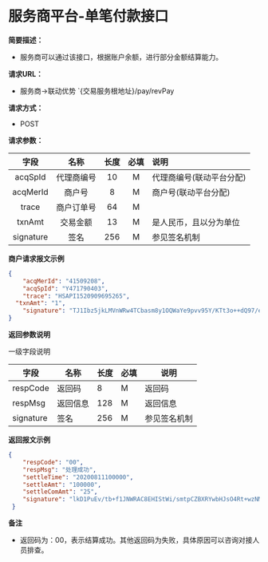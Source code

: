 # 服务商平台-单笔付款接口

**简要描述：** 
- 服务商可以通过该接口，根据账户余额，进行部分金额结算能力。

**请求URL：** 
- 服务商->联动优势
`{交易服务根地址}/pay/revPay

**请求方式：**
- POST 

**请求参数：** 

|	字段	 |	名称	  |	长度  	|	必填  	|	说明	  |
|:--------:|:--------:|:--------:|:--------:|:--------|
|	acqSpId	|	代理商编号	|	10	|	M	|	代理商编号(联动平台分配)	|
|	acqMerId	|	商户号	|	8	|	M	|	商户号(联动平台分配)	|
|	trace	|	商户订单号	|	64	|	M	|		  |
|	txnAmt	|	交易金额	|	13	|	M	|	是人民币，且以分为单位 |
|	signature	|	签名	|	256	|	M	|	参见签名机制	|

 **商户请求报文示例**

```json
{
	"acqMerId": "41509208",
	"acqSpId": "Y471790403",
	"trace": "HSAPI1520909695265",
  "txnAmt": "1",
	"signature": "TJ1Ibz5jkLMVnWRw4TCbasm8y1OQWaYe9pvv95Y/KTt3o++dQ97/eimWkHin8yUsZtHbzNGkT7l0tZCZ0EY/oBBRzftp6qPGa0kSj/vVrq/sfUJccgfwpSwuhdW1Zwiy/M/hudtTc4u3taeTjekYwnuZSpEnvGPXF4GNhFFPT4o="
}
```

 **返回参数说明** 

 一级字段说明

|	字段	|	名称	|	长度	|	必填	|	说明	|
|--------|--------|--------|--------|--------|
|	respCode	|	返回码	|	8	|	M	|	返回码	|
|	respMsg	|	返回信息	|	128	|	M	|	返回信息	|
|	signature	|	签名	|	256	|	M	|	参见签名机制	|

 **返回报文示例**

```json
{
    "respCode": "00",
    "respMsg": "处理成功",
    "settleTime": "20200811100000",
    "settleAmt": "100000",
    "settleComAmt": "25",
    "signature": "lkD1PuEv/tb+f1JNWRAC8EHIStWi/smtpCZBXRYwbHJsO4Rt+wzNMtal4apAqvQqH8hVgJLJF7OxLby4pwTdfcbAfuOJQ8MR4K8oWoBXkeLIFKQJhSda3qqxHtZBVz5d0OGsqxgdNs0oSIC44W5Ep2TXkTGcopDfi8K+mi2v5es=",
 }
```



**备注** 

- 返回码为：00，表示结算成功。其他返回码为失败，具体原因可以咨询对接人员排查。

